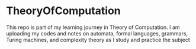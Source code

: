 # TheoryOfComputation
This repo is part of my learning journey in Theory of Computation. I am uploading my codes and notes on automata, formal languages, grammars, Turing machines, and complexity theory as I study and practice the subject
